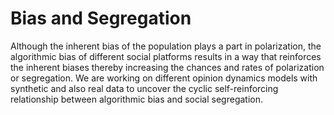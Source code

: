 # Bias and Segregation
Although the inherent bias of the population plays a part in polarization, the algorithmic bias of different social platforms results in a way that reinforces the inherent biases thereby increasing the chances and rates of polarization or segregation. We are working on different opinion dynamics models with synthetic and also real data to uncover the cyclic self-reinforcing relationship between algorithmic bias and social segregation.
